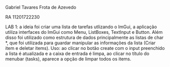 Gabriel Tavares Frota de Azevedo

RA 11201722230

LAB 1: a ideia foi criar uma lista de tarefas utlizando o ImGui, a aplicação utiliza interfaces do ImGui como Menu, ListBoxes, TextInput e Button. Além disso foi utilizado como estrutura de dados principalmente as listas de char *, que foi utilizada para guardar manipular as informações da lista (Criar item e deletar items). 
    Uso: ao clicar no botão create com o input preenchido a lista é atualizada e a caixa de entrada é limpa, ao clicar no título do menubar (tasks), aparece a opção de limpar todos os items.
